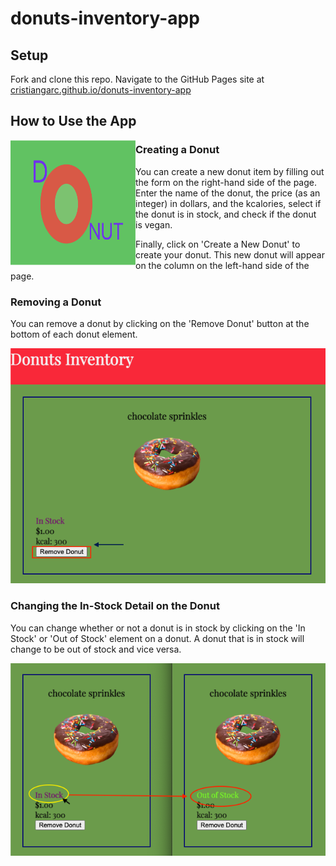 # donuts-inventory-app
## Setup
Fork and clone this repo. Navigate to the GitHub Pages site at [cristiangarc.github.io/donuts-inventory-app](https://cristiangarc.github.io/donuts-inventory-app)

## How to Use the App

<img align="left" width="200" height="200" src="img/donuts-crud-green.png">

### Creating a Donut
You can create a new donut item by filling out the form on the right-hand side of the page. Enter the name of the donut, the price (as an integer) in dollars, and the kcalories, select if the donut is in stock, and check if the donut is vegan.

Finally, click on 'Create a New Donut' to create your donut. This new donut will appear on the column on the left-hand side of the page.

### Removing a Donut
You can remove a donut by clicking on the 'Remove Donut' button at the bottom of each donut element.

![a donut with the word 'donut'](img/remove-donut-inventory-app.png)

### Changing the In-Stock Detail on the Donut
You can change whether or not a donut is in stock by clicking on the 'In Stock' or 'Out of Stock' element on a donut. A donut that is in stock will change to be out of stock and vice versa.

![donut article that is in stock chnaging to an out of stock article](img/change-in-stock-detail.png)